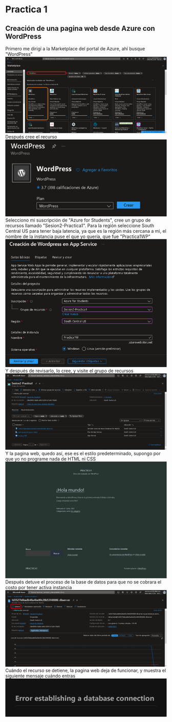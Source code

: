 ﻿# Practica 1
## Creación de una pagina web desde Azure con WordPress
Primero me dirigí a la Marketplace del portal de Azure, ahí busque "WordPress"
![Marketplace de Azure](https://github.com/Mario-CamachoCC/Practica-1/blob/main/img/1.png)
Después cree el recurso
![Creación de WordPress](https://github.com/Mario-CamachoCC/Practica-1/blob/main/img/2.png)
Selecciono mi suscripción de "Azure for Students", cree un grupo de recursos llamado "Sesion2-Practica1". Para la región seleccione South Central US para tener baja latencia, ya que es la región más cercana a mi, el nombre de la instancia puse el que yo quería, que fue "Practica1WP"
![Creación de WordPress en App Service](https://github.com/Mario-CamachoCC/Practica-1/blob/main/img/3.png)
Y después de revisarlo, lo cree, y visite el grupo de recursos
![Grupo de recursos creado](https://github.com/Mario-CamachoCC/Practica-1/blob/main/img/4.png)
Y la pagina web, quedo así, ese es el estilo predeterminado, supongo por que yo no programe nada de HTML ni CSS
![WordPress pagina default](https://github.com/Mario-CamachoCC/Practica-1/blob/main/img/5.png)
Después detuve el proceso de la base de datos para que no se cobrara el costo por tener activa instancia
![DataBase](https://github.com/Mario-CamachoCC/Practica-1/blob/main/img/6.png)
Cuándo el recurso se detiene, la pagina web deja de funcionar, y muestra el siguiente mensaje cuándo entras
![Error](https://github.com/Mario-CamachoCC/Practica-1/blob/main/img/7.png)

